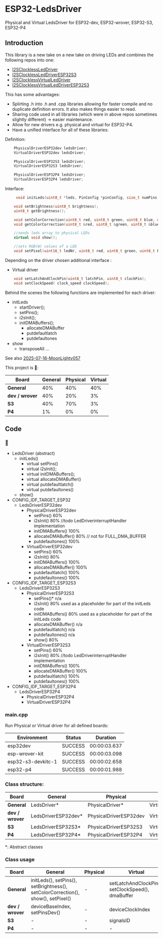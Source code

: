 # ESP32-LedsDriver

Physical and Virtual LedsDriver for ESP32-dev, ESP32-wrover, ESP32-S3, ESP32-P4

## Introduction

This library is a new take on a new take on driving LEDs and combines the following repos into one:

* [I2SClocklessLedDriver](https://github.com/hpwit/I2SClocklessLedDriver)
* [I2SClocklessLedDriverESP32S3](https://github.com/hpwit/I2SClocklessLedDriverESP32S3)
* [I2SClocklessVirtualLedDriver](https://github.com/hpwit/I2SClocklessVirtualLedDriver)
* [I2SClocklessVirtualLedDriverESP32S3](https://github.com/hpwit/I2SClocklessVirtualLedDriverESP32S3)

This has some advantages:

* Splirting .h into .h and .cpp libraries allowing for faster compile and no duplicate definition errors. It also makes things easier to read.
* Sharing code used in all libraries (which were in above repos sometimes slightly different) -> easier maintenance.
* Allow for new drivers e.g. physical and virtual for ESP32-P4.
* Have a unified interface for all of these libraries:

Definition:

```cpp
    PhysicalDriverESP32dev ledsDriver;
    VirtualDriverESP32dev ledsDriver;

    PhysicalDriverESP32S3 ledsDriver;
    VirtualDriverESP32S3 ledsDriver;

    PhysicalDriverESP32P4 ledsDriver;
    VirtualDriverESP32P4 ledsDriver;
```

Interface:

```cpp
     void initLeds(uint8_t *leds, PinConfig *pinConfig, size_t numPins, uint8_t channelsPerLed = 3, uint8_t offsetRed = 1, uint8_t offsetGreen = 0, uint8_t offsetBlue = 2, uint8_t offsetWhite = UINT8_MAX);

    void setBrightness(uint8_t brightness);
    uint8_t getBrightness();

    void setColorCorrection(uint8_t red, uint8_t green, uint8_t blue, uint8_t white = UINT8_MAX);
    void getColorCorrection(uint8_t &red, uint8_t &green, uint8_t &blue, uint8_t &white);

    //sends leds array to physical LEDs
    virtual void show();

    //sets RGB(W) values of a LED
    void setPixel(uint16_t ledNr, uint8_t red, uint8_t green, uint8_t blue, uint8_t white = UINT8_MAX);
```

Depending on the driver chosen additional interface :

* Virtual driver

```cpp
    void setLatchAndClockPin(uint8_t latchPin, uint8_t clockPin);
    void setClockSpeed( clock_speed clockSpeed);
```

Behind the scenes the following functions are implemented for each driver:

* initLeds
    * startDriver();
    * setPins();
    * i2sInit();
    * initDMABuffers();
        * allocateDMABuffer
        * putdefaultlatch
        * putdefaultones
* show
    * transposeAll ... 

See also [2025-07-16-MoonLightv057](https://moonmodules.org/2025-07-16-MoonLightv057)

This project is 🚧:

| Board    | General | Physical | Virtual |
|----------|---------|----------|---------|
| **General** | 40%  | 40% | 40% |
| **dev / wrover** | 40% | 20% | 3% |
| **S3** | 40% | 70% | 3% |
| **P4** | 1% | 0% | 0% |

## Code

### 🚧

* LedsDriver (abstract)
    * initLeds()
        * virtual setPins()
        * virtual i2sInit();
        * virtual initDMABuffers();
        * virtual allocateDMABuffer()
        * virtual putdefaultlatch()
        * virtual putdefaultones()
    * show()
* CONFIG_IDF_TARGET_ESP32
    * LedsDriverESP32dev
        * PhysicalDriverESP32dev
            * setPins() 60%
            * i2sInit() 80% //todo LedDriverinterruptHandler implementation
            * initDMABuffers() 100%
            * allocateDMABuffer() 80% // not for FULL_DMA_BUFFER
            * putdefaultones() 100%
        * VirtualDriverESP32dev
            * setPins() 60%
            * i2sInit() 80%
            * initDMABuffers() 100%
            * allocateDMABuffer() 100%
            * putdefaultlatch() 100%
            * putdefaultones() 100%
* CONFIG_IDF_TARGET_ESP32S3
    * LedsDriverESP32S3
        * PhysicalDriverESP32S3
            * setPins()* n/a
            * i2sInit() 80% used as a placeholder for part of the initLeds code
            * initDMABuffers() 80% used as a placeholder for part of the initLeds code
            * allocateDMABuffer() n/a
            * putdefaultlatch() n/a
            * putdefaultones() n/a
            * show() 80%
        * VirtualDriverESP32S3
            * setPins() 60%
            * i2sInit() 80%  //todo LedDriverinterruptHandler implementation
            * initDMABuffers() 100%
            * allocateDMABuffer() 100%
            * putdefaultlatch() 100%
            * putdefaultones() 100%
* CONFIG_IDF_TARGET_ESP32P4
    * LedsDriverESP32P4
        * PhysicalDriverESP32P4
        * VirtualDriverESP32P4

### main.cpp

Run Physical or Virtual driver for all defined boards:

| Environment         | Status    | Duration |
| ------------------  | --------  | ------------ |
| esp32dev            | SUCCESS   | 00:00:03.637 |
| esp-wrover-kit      | SUCCESS   | 00:00:03.098 |
| esp32-s3-devkitc-1  | SUCCESS   | 00:00:02.658 |
| esp32-p4            | SUCCESS   | 00:00:01.988 |

### Class structure:

| Board    | General | Physical | Virtual |
|----------|---------|----------|---------|
| **General** | LedsDriver* | PhysicalDriver* | VirtualDriver* |
| **dev / wrover** | LedsDriverESP32dev* | PhysicalDriverESP32dev | VirtualDriverESP32dev |
| **S3** | LedsDriverESP32S3* | PhysicalDriverESP32S3 | VirtualDriverESP32S3 |
| **P4** | LedsDriverESP32P4* | PhysicalDriverESP32P4 | VirtualDriverESP32P4 |

*: Abstract classes

### Class usage

| Board    | General | Physical | Virtual |
|----------|---------|----------|---------|
| **General** | initLeds(), setPins(), setBrightness(), setColorCorrection(), show(), setPixel() | - | setLatchAndClockPin(), setClockSpeed(), dmaBuffer |
| **dev / wrover** | deviceBaseIndex, setPinsDev() | - | deviceClockIndex |
| **S3** | - | - | signalsID |
| **P4** | - | - | - |
